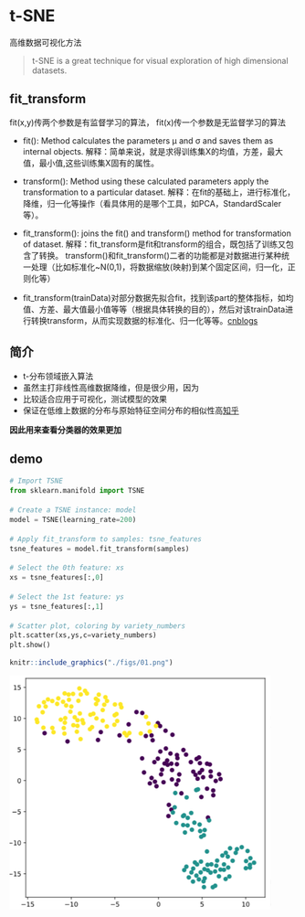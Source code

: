 # t-SNE
高维数据可视化方法

>t-SNE is a great technique for visual exploration of high dimensional datasets.

## fit_transform

fit(x,y)传两个参数是有监督学习的算法，
fit(x)传一个参数是无监督学习的算法

- fit(): Method calculates the parameters μ and σ and saves them as internal objects.
解释：简单来说，就是求得训练集X的均值，方差，最大值，最小值,这些训练集X固有的属性。

- transform(): Method using these calculated parameters apply the transformation to a particular dataset.
解释：在fit的基础上，进行标准化，降维，归一化等操作（看具体用的是哪个工具，如PCA，StandardScaler等）。

- fit_transform(): joins the fit() and transform() method for transformation of dataset.
解释：fit_transform是fit和transform的组合，既包括了训练又包含了转换。
transform()和fit_transform()二者的功能都是对数据进行某种统一处理（比如标准化~N(0,1)，将数据缩放(映射)到某个固定区间，归一化，正则化等）

- fit_transform(trainData)对部分数据先拟合fit，找到该part的整体指标，如均值、方差、最大值最小值等等（根据具体转换的目的），然后对该trainData进行转换transform，从而实现数据的标准化、归一化等等。[cnblogs](https://www.cnblogs.com/keye/p/8875128.html)

## 简介


- t-分布领域嵌入算法
- 虽然主打非线性高维数据降维，但是很少用，因为
- 比较适合应用于可视化，测试模型的效果
- 保证在低维上数据的分布与原始特征空间分布的相似性高[知乎](https://www.zhihu.com/question/52022955/answer/387753267)

**因此用来查看分类器的效果更加**

## demo
```python
# Import TSNE
from sklearn.manifold import TSNE 

# Create a TSNE instance: model
model = TSNE(learning_rate=200)

# Apply fit_transform to samples: tsne_features
tsne_features = model.fit_transform(samples)

# Select the 0th feature: xs
xs = tsne_features[:,0]

# Select the 1st feature: ys
ys = tsne_features[:,1]

# Scatter plot, coloring by variety_numbers
plt.scatter(xs,ys,c=variety_numbers)
plt.show()
```


```r
knitr::include_graphics("./figs/01.png")
```

<img src="./figs/01.png" width="458" />

